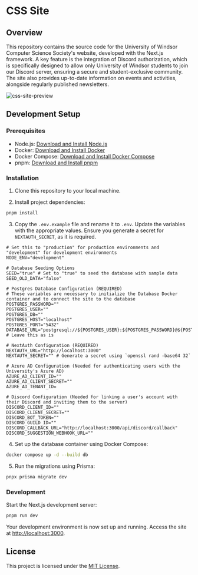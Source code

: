 # CSS Site

## Overview

This repository contains the source code for the University of Windsor Computer Science Society's website, developed with the Next.js framework. A key feature is the integration of Discord authorization, which is specifically designed to allow only University of Windsor students to join our Discord server, ensuring a secure and student-exclusive community. The site also provides up-to-date information on events and activities, alongside regularly published newsletters.

![css-site-preview](https://github.com/uwindsorcss/css-site/assets/60056206/cc065bad-660a-462a-94ca-7bacfc022a53)

## Development Setup

### Prerequisites

- Node.js: [Download and Install Node.js](https://nodejs.org/)
- Docker: [Download and Install Docker](https://www.docker.com/)
- Docker Compose: [Download and Install Docker Compose](https://docs.docker.com/compose/install/)
- pnpm: [Download and Install pnpm](https://pnpm.io/installation)

### Installation

1. Clone this repository to your local machine.

2. Install project dependencies:

```bash
pnpm install
```

3. Copy the `.env.example` file and rename it to `.env`. Update the variables with the appropriate values. Ensure you generate a secret for `NEXTAUTH_SECRET`, as it is required.

```env
# Set this to "production" for production environments and "development" for development environments
NODE_ENV="development"

# Database Seeding Options
SEED="true" # Set to "true" to seed the database with sample data
SEED_OLD_DATA="false" 

# Postgres Database Configuration (REQUIRED)
# These variables are necessary to initialize the Database Docker container and to connect the site to the database
POSTGRES_PASSWORD=""
POSTGRES_USER=""
POSTGRES_DB=""
POSTGRES_HOST="localhost"
POSTGRES_PORT="5432"
DATABASE_URL="postgresql://${POSTGRES_USER}:${POSTGRES_PASSWORD}@${POSTGRES_HOST}:${POSTGRES_PORT}/${POSTGRES_DB}" # Leave this as is

# NextAuth Configuration (REQUIRED)
NEXTAUTH_URL="http://localhost:3000"
NEXTAUTH_SECRET="" # Generate a secret using `openssl rand -base64 32`

# Azure AD Configuration (Needed for authenticating users with the University's Azure AD)
AZURE_AD_CLIENT_ID=""
AZURE_AD_CLIENT_SECRET=""
AZURE_AD_TENANT_ID=

# Discord Configuration (Needed for linking a user's account with their Discord and inviting them to the server)
DISCORD_CLIENT_ID=""
DISCORD_CLIENT_SECRET=""
DISCORD_BOT_TOKEN=""
DISCORD_GUILD_ID=""
DISCORD_CALLBACK_URL="http://localhost:3000/api/discord/callback"
DISCORD_SUGGESTION_WEBHOOK_URL=""
```

4. Set up the database container using Docker Compose:

```bash
docker compose up -d --build db
```

5. Run the migrations using Prisma:

```bash
pnpx prisma migrate dev
```

### Development

Start the Next.js development server:

```bash
pnpm run dev
```

Your development environment is now set up and running. Access the site at [http://localhost:3000](http://localhost:3000).

## License

This project is licensed under the [MIT License](LICENSE).
